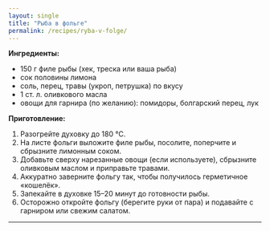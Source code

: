 ```yaml
---
layout: single
title: "Рыба в фольге"
permalink: /recipes/ryba-v-folge/
---
```


**Ингредиенты:**
- 150 г филе рыбы (хек, треска или ваша рыба)  
- сок половины лимона  
- соль, перец, травы (укроп, петрушка) по вкусу  
- 1 ст. л. оливкового масла  
- овощи для гарнира (по желанию): помидоры, болгарский перец, лук  

**Приготовление:**
1. Разогрейте духовку до 180 °C.  
2. На листе фольги выложите филе рыбы, посолите, поперчите и сбрызните лимонным соком.  
3. Добавьте сверху нарезанные овощи (если используете), сбрызните оливковым маслом и приправьте травами.  
4. Аккуратно заверните фольгу так, чтобы получилось герметичное «кошелёк».  
5. Запекайте в духовке 15–20 минут до готовности рыбы.  
6. Осторожно откройте фольгу (берегите руки от пара) и подавайте с гарниром или свежим салатом.  

---
